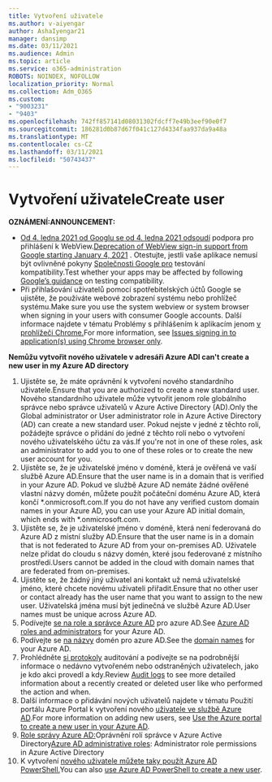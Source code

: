 ```yaml
---
title: Vytvoření uživatele
ms.author: v-aiyengar
author: AshaIyengar21
manager: dansimp
ms.date: 03/11/2021
ms.audience: Admin
ms.topic: article
ms.service: o365-administration
ROBOTS: NOINDEX, NOFOLLOW
localization_priority: Normal
ms.collection: Adm_O365
ms.custom:
- "9003231"
- "9403"
ms.openlocfilehash: 742ff857141d08031302fdcff7e49b3eef90e0f7
ms.sourcegitcommit: 186281d0b87d67f041c127d4334faa937da9a48a
ms.translationtype: MT
ms.contentlocale: cs-CZ
ms.lasthandoff: 03/11/2021
ms.locfileid: "50743437"
---
```

# <a name="create-user"></a><span data-ttu-id="eeb6c-102">Vytvoření uživatele</span><span class="sxs-lookup"><span data-stu-id="eeb6c-102">Create user</span></span>

<span data-ttu-id="eeb6c-103">**OZNÁMENÍ:**</span><span class="sxs-lookup"><span data-stu-id="eeb6c-103">**ANNOUNCEMENT:**</span></span>

- <span data-ttu-id="eeb6c-104">[Od 4. ledna 2021 od Googlu se od 4. ledna 2021 odsoudí](https://docs.microsoft.com/azure/active-directory/external-identities/google-federation#deprecation-of-webview-sign-in-support) podpora pro přihlášení k WebView.</span><span class="sxs-lookup"><span data-stu-id="eeb6c-104">[Deprecation of WebView sign-in support from Google starting January 4, 2021](https://docs.microsoft.com/azure/active-directory/external-identities/google-federation#deprecation-of-webview-sign-in-support) .</span></span> <span data-ttu-id="eeb6c-105">Otestujte, jestli vaše aplikace nemusí být ovlivněné pokyny [Společnosti Google pro](https://go.microsoft.com/fwlink/?linkid=2157323) testování kompatibility.</span><span class="sxs-lookup"><span data-stu-id="eeb6c-105">Test whether your apps may be affected by following [Google’s guidance](https://go.microsoft.com/fwlink/?linkid=2157323) on testing compatibility.</span></span>
- <span data-ttu-id="eeb6c-106">Při přihlašování uživatelů pomocí spotřebitelských účtů Google se ujistěte, že používáte webové zobrazení systému nebo prohlížeč systému.</span><span class="sxs-lookup"><span data-stu-id="eeb6c-106">Make sure you use the system webview or system browser when signing in your users with consumer Google accounts.</span></span> <span data-ttu-id="eeb6c-107">Další informace najdete v tématu Problémy s přihlášením k aplikacím jenom [v prohlížeči Chrome.](https://docs.microsoft.com/office365/troubleshoot/miscellaneous/chrome-behavior-affects-applications)</span><span class="sxs-lookup"><span data-stu-id="eeb6c-107">For more information, see [Issues signing in to application(s) using Chrome browser only](https://docs.microsoft.com/office365/troubleshoot/miscellaneous/chrome-behavior-affects-applications).</span></span>

<span data-ttu-id="eeb6c-108">**Nemůžu vytvořit nového uživatele v adresáři Azure AD**</span><span class="sxs-lookup"><span data-stu-id="eeb6c-108">**I can't create a new user in my Azure AD directory**</span></span>

1. <span data-ttu-id="eeb6c-109">Ujistěte se, že máte oprávnění k vytvoření nového standardního uživatele.</span><span class="sxs-lookup"><span data-stu-id="eeb6c-109">Ensure that you are authorized to create a new standard user.</span></span> <span data-ttu-id="eeb6c-110">Nového standardního uživatele může vytvořit jenom role globálního správce nebo správce uživatelů v Azure Active Directory (AD).</span><span class="sxs-lookup"><span data-stu-id="eeb6c-110">Only the Global administrator or User administrator role in Azure Active Directory (AD) can create a new standard user.</span></span> <span data-ttu-id="eeb6c-111">Pokud nejste v jedné z těchto rolí, požádejte správce o přidání do jedné z těchto rolí nebo o vytvoření nového uživatelského účtu za vás.</span><span class="sxs-lookup"><span data-stu-id="eeb6c-111">If you're not in one of these roles, ask an administrator to add you to one of these roles or to create the new user account for you.</span></span>
1. <span data-ttu-id="eeb6c-112">Ujistěte se, že je uživatelské jméno v doméně, která je ověřená ve vaší službě Azure AD.</span><span class="sxs-lookup"><span data-stu-id="eeb6c-112">Ensure that the user name is in a domain that is verified in your Azure AD.</span></span> <span data-ttu-id="eeb6c-113">Pokud ve službě Azure AD nemáte žádné ověřené vlastní názvy domén, můžete použít počáteční doménu Azure AD, která končí \*.onmicrosoft.com.</span><span class="sxs-lookup"><span data-stu-id="eeb6c-113">If you do not have any verified custom domain names in your Azure AD, you can use your Azure AD initial domain, which ends with \*.onmicrosoft.com.</span></span>
1. <span data-ttu-id="eeb6c-114">Ujistěte se, že je uživatelské jméno v doméně, která není federovaná do Azure AD z místní služby AD.</span><span class="sxs-lookup"><span data-stu-id="eeb6c-114">Ensure that the user name is in a domain that is not federated to Azure AD from your on-premises AD.</span></span> <span data-ttu-id="eeb6c-115">Uživatele nelze přidat do cloudu s názvy domén, které jsou federované z místního prostředí.</span><span class="sxs-lookup"><span data-stu-id="eeb6c-115">Users cannot be added in the cloud with domain names that are federated from on-premises.</span></span>
1. <span data-ttu-id="eeb6c-116">Ujistěte se, že žádný jiný uživatel ani kontakt už nemá uživatelské jméno, které chcete novému uživateli přiřadit.</span><span class="sxs-lookup"><span data-stu-id="eeb6c-116">Ensure that no other user or contact already has the user name that you want to assign to the new user.</span></span> <span data-ttu-id="eeb6c-117">Uživatelská jména musí být jedinečná ve službě Azure AD.</span><span class="sxs-lookup"><span data-stu-id="eeb6c-117">User names must be unique across Azure AD.</span></span>
1. <span data-ttu-id="eeb6c-118">Podívejte [se na role a správce Azure AD](https://portal.azure.com/#blade/Microsoft_AAD_IAM/ActiveDirectoryMenuBlade/RolesAndAdministrators) pro azure AD.</span><span class="sxs-lookup"><span data-stu-id="eeb6c-118">See [Azure AD roles and administrators](https://portal.azure.com/#blade/Microsoft_AAD_IAM/ActiveDirectoryMenuBlade/RolesAndAdministrators) for your Azure AD.</span></span>
1. <span data-ttu-id="eeb6c-119">Podívejte se [na názvy](https://portal.azure.com/#blade/Microsoft_AAD_IAM/ActiveDirectoryMenuBlade/RolesAndAdministrators) domén pro azure AD.</span><span class="sxs-lookup"><span data-stu-id="eeb6c-119">See the [domain names](https://portal.azure.com/#blade/Microsoft_AAD_IAM/ActiveDirectoryMenuBlade/RolesAndAdministrators) for your Azure AD.</span></span>
1. <span data-ttu-id="eeb6c-120">Prohlédněte [si protokoly](https://portal.azure.com/#blade/Microsoft_AAD_IAM/ActiveDirectoryMenuBlade/RolesAndAdministrators) auditování a podívejte se na podrobnější informace o nedávno vytvořeném nebo odstraněných uživatelech, jako je kdo akci provedl a kdy.</span><span class="sxs-lookup"><span data-stu-id="eeb6c-120">Review [Audit logs](https://portal.azure.com/#blade/Microsoft_AAD_IAM/ActiveDirectoryMenuBlade/RolesAndAdministrators) to see more detailed information about a recently created or deleted user like who performed the action and when.</span></span>
1. <span data-ttu-id="eeb6c-121">Další informace o přidávání nových uživatelů najdete v tématu Použití portálu Azure Portal k vytvoření nového [uživatele ve službě Azure AD](/azure/active-directory/active-directory-users-create-azure-portal).</span><span class="sxs-lookup"><span data-stu-id="eeb6c-121">For more information on adding new users, see [Use the Azure portal to create a new user in your Azure AD](/azure/active-directory/active-directory-users-create-azure-portal).</span></span>
1. <span data-ttu-id="eeb6c-122">[Role správy Azure AD:](https://docs.microsoft.com/azure/active-directory/active-directory-assign-admin-roles)Oprávnění rolí správce v Azure Active Directory</span><span class="sxs-lookup"><span data-stu-id="eeb6c-122">[Azure AD administrative roles](https://docs.microsoft.com/azure/active-directory/active-directory-assign-admin-roles): Administrator role permissions in Azure Active Directory</span></span>
1. <span data-ttu-id="eeb6c-123">K vytvoření [nového uživatele můžete taky použít Azure AD PowerShell.](https://docs.microsoft.com/powershell/module/azuread/new-azureaduser?view=azureadps-2.0)</span><span class="sxs-lookup"><span data-stu-id="eeb6c-123">You can also [use Azure AD PowerShell to create a new user](https://docs.microsoft.com/powershell/module/azuread/new-azureaduser?view=azureadps-2.0).</span></span>
